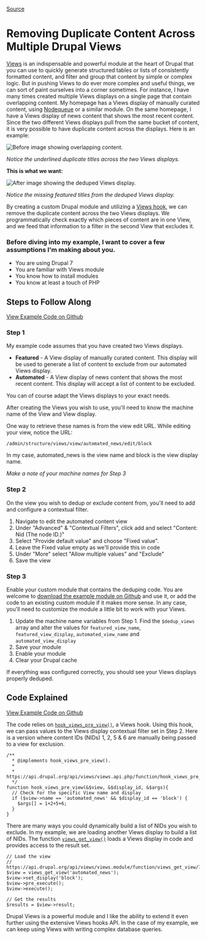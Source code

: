
[Source](http://atendesigngroup.com/blog/removing-duplicate-content-across-multiple-drupal-views "Permalink to Removing Duplicate Content Across Multiple Drupal Views")

# Removing Duplicate Content Across Multiple Drupal Views

[Views][1] is an indispensable and powerful module at the heart of Drupal that you can use to quickly generate structured tables or lists of consistently formatted content, and filter and group that content by simple or complex logic. But in pushing Views to do ever more complex and useful things, we can sort of paint ourselves into a corner sometimes. For instance, I have many times created multiple Views displays on a single page that contain overlapping content. My homepage has a Views display of manually curated content, using [Nodequeue][2] or a similar module. On the same homepage, I have a Views display of news content that shows the most recent content. Since the two different Views displays pull from the same bucket of content, it is very possible to have duplicate content across the displays. Here is an example:

![Before image showing overlapping content.][3]

_Notice the underlined duplicate titles across the two Views displays._

**This is what we want:**

![After image showing the deduped Views display.][4]

_Notice the missing featured titles from the deduped Views display._

By creating a custom Drupal module and utilizing a [Views hook][5], we can remove the duplicate content across the two Views displays. We programmatically check exactly which pieces of content are in one View, and we feed that information to a filter in the second View that excludes it.

### Before diving into my example, I want to cover a few assumptions I'm making about you.

* You are using Drupal 7
* You are familiar with Views module
* You know how to install modules
* You know at least a touch of PHP

## Steps to Follow Along

[View Example Code on Github][6]

### Step 1

My example code assumes that you have created two Views displays.

* **Featured** \- A View display of manually curated content. This display will be used to generate a list of content to exclude from our automated Views display.
* **Automated** \- A View display of news content that shows the most recent content. This display will accept a list of content to be excluded.

You can of course adapt the Views displays to your exact needs.

After creating the Views you wish to use, you'll need to know the machine name of the View and View display.

One way to retrieve these names is from the view edit URL. While editing your view, notice the URL:

`/admin/structure/views/view/automated_news/edit/block`

In my case, automated_news is the view name and block is the view display name.

_Make a note of your machine names for Step 3_

### Step 2

On the view you wish to dedup or exclude content from, you'll need to add and configure a contextual filter.

1. Navigate to edit the automated content view
2. Under "Advanced" &amp; "Contextual Filters", click add and select "Content: Nid (The node ID.)"
3. Select "Provide default value" and choose "Fixed value".
4. Leave the Fixed value empty as we'll provide this in code
5. Under "More" select "Allow multiple values" and "Exclude"
6. Save the view

### Step 3

Enable your custom module that contains the deduping code. You are welcome to [download the example module on Github][6] and use it, or add the code to an existing custom module if it makes more sense. In any case, you'll need to customize the module a little bit to work with your Views.

1. Update the machine name variables from Step 1. Find the `$dedup_views` array and alter the values for `featured_view_name`, `featured_view_display`, `automated_view_name` and `automated_view_display`
2. Save your module
3. Enable your module
4. Clear your Drupal cache

If everything was configured correctly, you should see your Views displays properly deduped.

## Code Explained

[View Example Code on Github][6]

The code relies on [`hook_views_pre_view()`][7], a Views hook. Using this hook, we can pass values to the Views display contextual filter set in Step 2. Here is a version where content IDs (NIDs) 1, 2, 5 &amp; 6 are manually being passed to a view for exclusion.

    /**
      * @implements hook_views_pre_view().
      *
      * https://api.drupal.org/api/views/views.api.php/function/hook_views_pre_view/7
      */
    function hook_views_pre_view(&$view, &$display_id, &$args){
      // Check for the specific View name and display
      if ($view->name == 'automated_news' && $display_id == 'block') {
        $args[] = 1+2+5+6;
      }
    }

There are many ways you could dynamically build a list of NIDs you wish to exclude. In my example, we are loading another Views display to build a list of NIDs. The function [`views_get_view()`][8] loads a Views display in code and provides access to the result set.

    // Load the view
    // https://api.drupal.org/api/views/views.module/function/views_get_view/7
    $view = views_get_view('automated_news');
    $view->set_display('block');
    $view->pre_execute();
    $view->execute();
    
    // Get the results
    $results = $view->result;

Drupal Views is a powerful module and I like the ability to extend it even further using the extensive Views hooks API. In the case of my example, we can keep using Views with writing complex database queries.

[1]: https://www.drupal.org/project/views
[2]: https://www.drupal.org/project/nodequeue
[3]: https://www.evernote.com/shard/s201/sh/6c37faaa-4384-4a4e-85c0-0f3fb04aa4eb/fe4405a678537c5e30dba0876ddb8698/deep/0/views_before.png
[4]: https://www.evernote.com/shard/s201/sh/78978421-b83e-4450-b026-1458c15ee6e9/2e82a5d85d56efbe7e0342328e242f00/deep/0/views_after.png
[5]: https://api.drupal.org/api/views/views.api.php/group/views_hooks/7
[6]: https://github.com/joelsteidl/dedup_views
[7]: https://api.drupal.org/api/views/views.api.php/function/hook_views_pre_view/7
[8]: https://api.drupal.org/api/views/views.module/function/views_get_view/7
  